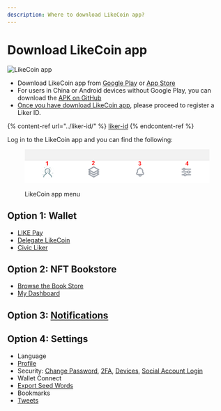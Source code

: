 ```yaml
---
description: Where to download LikeCoin app?
---
```


# Download LikeCoin app

![LikeCoin app](../../.gitbook/assets/likecoin\_ad72\_appstore4\_fullpic\_en.png)

* Download LikeCoin app from [Google Play](https://play.google.com/store/apps/details?id=com.oice) or [App Store](https://apps.apple.com/hk/app/liker-land/id1248232355)
* For users in China or Android devices without Google Play, you can download the [APK on GitHub](https://github.com/likecoin/likecoin-app/releases)
* [Once you have download LikeCoin app](https://liker.land/getapp), please proceed to register a Liker ID.

{% content-ref url="../liker-id/" %}
[liker-id](../liker-id/)
{% endcontent-ref %}

Log in to the LikeCoin app and you can find the following:

<figure><img src="../../.gitbook/assets/Liker Land app menu.png" alt=""><figcaption><p>LikeCoin app menu</p></figcaption></figure>

## Option 1: Wallet

* [LIKE Pay](../../general-guides/wallet/like-pay.md)
* [Delegate LikeCoin](../../general-guides/stake/)
* [Civic Liker](../civic-liker/)

## Option 2: NFT Bookstore

* [Browse the Book Store](../../depub/nft-ebook/)
* [My Dashboard](../../depub/writing-nft/collect-writing-nft/dashboard.md)

## Option 3: [Notifications](../../depub/writing-nft/collect-writing-nft/notifications.md)

## Option 4: Settings

* Language
* [Profile](../liker-id/edit-avatar-displayname.md)
* Security: [Change Password](../liker-id/register/reset-password.md), [2FA](../liker-id/register/verifying-email-address.md), [Devices](../liker-id/register/devices.md), [Social Account Login](../liker-id/register/social-media-logins.md)
* Wallet Connect
* [Export Seed Words](../liker-id/export-seed-words.md)
* Bookmarks
* [Tweets](superlike.md)
